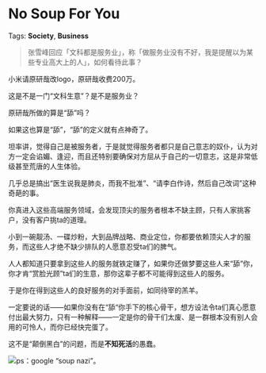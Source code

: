 # No Soup For You

Tags: **Society**, **Business**

> 张雪峰回应「文科都是服务业」，称「做服务业没有不好，我是提醒以为某些专业高大上的人」，如何看待此事？



小米请原研哉改logo，原研哉收费200万。

这是不是一门“文科生意”？是不是服务业？

原研哉所做的算是“舔”吗？

如果这也算是“舔”，“舔”的定义就有点神奇了。

坦率讲，觉得自己是被服务者，于是就觉得服务者都只是自己意志的奴仆，认为对方一定会谄媚、逢迎，而且还特别要确保对方屈从于自己的一切意志，这是非常低级甚至荒唐的人生体验。

几乎总是搞出“医生说我是肺炎，而我不批准”、“请李白作诗，然后自己改词”这种奇葩的事。

你真进入这些高端服务领域，会发现顶尖的服务者根本不缺主顾，只有人家挑客户，没有客户挑ta的道理。

小到一碗靓汤、一碟炒粉，大到品牌战略、商业定位，你都要依赖顶尖人才的服务，而这些人才绝不缺少排队的人愿意忍受ta们的脾气。

人人都知道只要拿到这些人的服务就铁定赚了，如果你还做梦要这些人来“舔”你，你才肯“赏脸光顾”ta们的生意，那你这辈子都不可能得到这些人的服务。

于是你在得到这些人的良好服务的对手面前，如同待宰的羔羊。

一定要说的话——如果你没有在“舔“你手下的核心骨干，想方设法令ta们真心愿意付出最大努力，只有一种解释——一定是你的骨干们太废、是一群根本没有别人会用的可怜人，而你已经快完蛋了。

这不是“颠倒黑白”的问题，而是**不知死活**的愚蠢。

![](https://picx.zhimg.com/50/v2-78112412217a588d6643091cd85eb933_720w.jpg?source=2c26e567)ps：google “soup nazi”。



